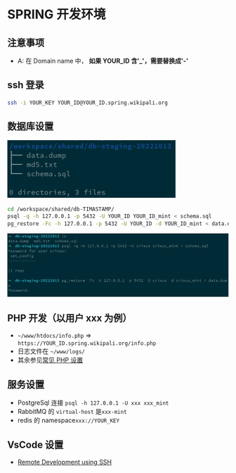 # SPRING 开发环境

## 注意事项

- A: 在 Domain name 中， **如果 YOUR_ID 含'\_'，需要替换成'-'**

## ssh 登录

```bash
ssh -i YOUR_KEY YOUR_ID@YOUR_ID.spring.wikipali.org
```

## 数据库设置

![files](files.png)

```bash
cd /workspace/shared/db-TIMASTAMP/
psql -q -h 127.0.0.1 -p 5432 -U YOUR_ID YOUR_ID_mint < schema.sql
pg_restore -Fc -h 127.0.0.1 -p 5432 -U YOUR_ID -d YOUR_ID_mint < data.dump
```

![restore](restore.png)

## PHP 开发（以用户 xxx 为例）

- `~/www/htdocs/info.php` => `https://YOUR_ID.spring.wikipali.org/info.php`
- 日志文件在 `~/www/logs/`
- 其余参见[常见 PHP 设置](php/)

## 服务设置

- PostgreSql 连接 `psql -h 127.0.0.1 -U xxx xxx_mint`
- RabbitMQ 的 `virtual-host` 是`xxx-mint`
- redis 的 namespace`xxx://YOUR_KEY`

## VsCode 设置

- [Remote Development using SSH](https://code.visualstudio.com/docs/remote/ssh)
